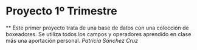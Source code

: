 # Proyecto 1º Trimestre
** Este primer proyecto trata de una base de datos con una colección de boxeadores. Se utiliza todos los campos y operadores aprendido en clase más una aportación personal.
*Patricia Sánchez Cruz*
